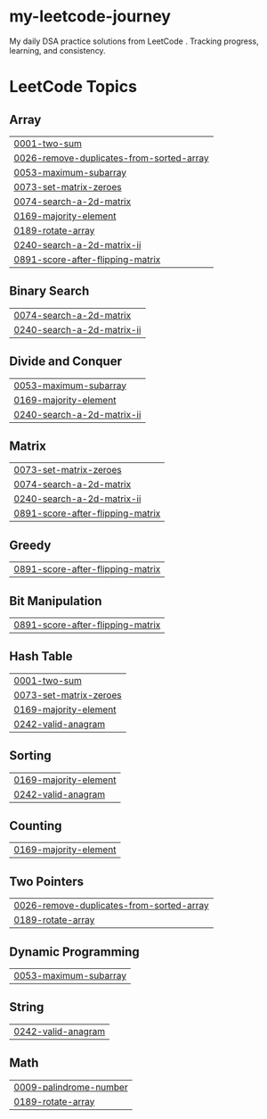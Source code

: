 # my-leetcode-journey
 My daily DSA practice solutions from LeetCode . Tracking progress, learning, and consistency.

<!---LeetCode Topics Start-->
# LeetCode Topics
## Array
|  |
| ------- |
| [0001-two-sum](https://github.com/rohang-23/my-leetcode-journey/tree/master/0001-two-sum) |
| [0026-remove-duplicates-from-sorted-array](https://github.com/rohang-23/my-leetcode-journey/tree/master/0026-remove-duplicates-from-sorted-array) |
| [0053-maximum-subarray](https://github.com/rohang-23/my-leetcode-journey/tree/master/0053-maximum-subarray) |
| [0073-set-matrix-zeroes](https://github.com/rohang-23/my-leetcode-journey/tree/master/0073-set-matrix-zeroes) |
| [0074-search-a-2d-matrix](https://github.com/rohang-23/my-leetcode-journey/tree/master/0074-search-a-2d-matrix) |
| [0169-majority-element](https://github.com/rohang-23/my-leetcode-journey/tree/master/0169-majority-element) |
| [0189-rotate-array](https://github.com/rohang-23/my-leetcode-journey/tree/master/0189-rotate-array) |
| [0240-search-a-2d-matrix-ii](https://github.com/rohang-23/my-leetcode-journey/tree/master/0240-search-a-2d-matrix-ii) |
| [0891-score-after-flipping-matrix](https://github.com/rohang-23/my-leetcode-journey/tree/master/0891-score-after-flipping-matrix) |
## Binary Search
|  |
| ------- |
| [0074-search-a-2d-matrix](https://github.com/rohang-23/my-leetcode-journey/tree/master/0074-search-a-2d-matrix) |
| [0240-search-a-2d-matrix-ii](https://github.com/rohang-23/my-leetcode-journey/tree/master/0240-search-a-2d-matrix-ii) |
## Divide and Conquer
|  |
| ------- |
| [0053-maximum-subarray](https://github.com/rohang-23/my-leetcode-journey/tree/master/0053-maximum-subarray) |
| [0169-majority-element](https://github.com/rohang-23/my-leetcode-journey/tree/master/0169-majority-element) |
| [0240-search-a-2d-matrix-ii](https://github.com/rohang-23/my-leetcode-journey/tree/master/0240-search-a-2d-matrix-ii) |
## Matrix
|  |
| ------- |
| [0073-set-matrix-zeroes](https://github.com/rohang-23/my-leetcode-journey/tree/master/0073-set-matrix-zeroes) |
| [0074-search-a-2d-matrix](https://github.com/rohang-23/my-leetcode-journey/tree/master/0074-search-a-2d-matrix) |
| [0240-search-a-2d-matrix-ii](https://github.com/rohang-23/my-leetcode-journey/tree/master/0240-search-a-2d-matrix-ii) |
| [0891-score-after-flipping-matrix](https://github.com/rohang-23/my-leetcode-journey/tree/master/0891-score-after-flipping-matrix) |
## Greedy
|  |
| ------- |
| [0891-score-after-flipping-matrix](https://github.com/rohang-23/my-leetcode-journey/tree/master/0891-score-after-flipping-matrix) |
## Bit Manipulation
|  |
| ------- |
| [0891-score-after-flipping-matrix](https://github.com/rohang-23/my-leetcode-journey/tree/master/0891-score-after-flipping-matrix) |
## Hash Table
|  |
| ------- |
| [0001-two-sum](https://github.com/rohang-23/my-leetcode-journey/tree/master/0001-two-sum) |
| [0073-set-matrix-zeroes](https://github.com/rohang-23/my-leetcode-journey/tree/master/0073-set-matrix-zeroes) |
| [0169-majority-element](https://github.com/rohang-23/my-leetcode-journey/tree/master/0169-majority-element) |
| [0242-valid-anagram](https://github.com/rohang-23/my-leetcode-journey/tree/master/0242-valid-anagram) |
## Sorting
|  |
| ------- |
| [0169-majority-element](https://github.com/rohang-23/my-leetcode-journey/tree/master/0169-majority-element) |
| [0242-valid-anagram](https://github.com/rohang-23/my-leetcode-journey/tree/master/0242-valid-anagram) |
## Counting
|  |
| ------- |
| [0169-majority-element](https://github.com/rohang-23/my-leetcode-journey/tree/master/0169-majority-element) |
## Two Pointers
|  |
| ------- |
| [0026-remove-duplicates-from-sorted-array](https://github.com/rohang-23/my-leetcode-journey/tree/master/0026-remove-duplicates-from-sorted-array) |
| [0189-rotate-array](https://github.com/rohang-23/my-leetcode-journey/tree/master/0189-rotate-array) |
## Dynamic Programming
|  |
| ------- |
| [0053-maximum-subarray](https://github.com/rohang-23/my-leetcode-journey/tree/master/0053-maximum-subarray) |
## String
|  |
| ------- |
| [0242-valid-anagram](https://github.com/rohang-23/my-leetcode-journey/tree/master/0242-valid-anagram) |
## Math
|  |
| ------- |
| [0009-palindrome-number](https://github.com/rohang-23/my-leetcode-journey/tree/master/0009-palindrome-number) |
| [0189-rotate-array](https://github.com/rohang-23/my-leetcode-journey/tree/master/0189-rotate-array) |
<!---LeetCode Topics End-->